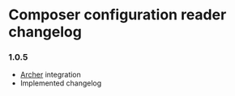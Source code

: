 # Composer configuration reader changelog

### 1.0.5

* [Archer](https://github.com/IcecaveStudios/archer) integration
* Implemented changelog
